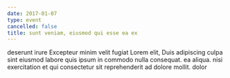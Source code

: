 ```yaml
---
date: 2017-01-07
type: event
cancelled: false
title: sunt veniam, eiusmod qui esse ea ex
---
```

deserunt irure Excepteur minim velit fugiat Lorem elit, Duis adipiscing culpa sint eiusmod labore quis ipsum in commodo nulla consequat. ea aliqua. nisi exercitation et qui consectetur sit reprehenderit ad dolore mollit. dolor